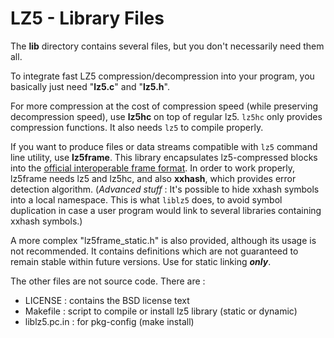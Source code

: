 LZ5 - Library Files
================================

The __lib__ directory contains several files, but you don't necessarily need them all.

To integrate fast LZ5 compression/decompression into your program, you basically just need "**lz5.c**" and "**lz5.h**".

For more compression at the cost of compression speed (while preserving decompression speed), use **lz5hc** on top of regular lz5. `lz5hc` only provides compression functions. It also needs `lz5` to compile properly.

If you want to produce files or data streams compatible with `lz5` command line utility, use **lz5frame**. This library encapsulates lz5-compressed blocks into the [official interoperable frame format]. In order to work properly, lz5frame needs lz5 and lz5hc, and also **xxhash**, which provides error detection algorithm.
(_Advanced stuff_ : It's possible to hide xxhash symbols into a local namespace. This is what `liblz5` does, to avoid symbol duplication in case a user program would link to several libraries containing xxhash symbols.)

A more complex "lz5frame_static.h" is also provided, although its usage is not recommended. It contains definitions which are not guaranteed to remain stable within future versions. Use for static linking ***only***.

The other files are not source code. There are :

 - LICENSE : contains the BSD license text
 - Makefile : script to compile or install lz5 library (static or dynamic)
 - liblz5.pc.in : for pkg-config (make install)

[official interoperable frame format]: ../lz5_Frame_format.md

